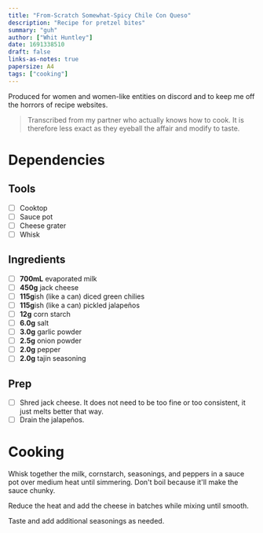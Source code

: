 ```yaml
---
title: "From-Scratch Somewhat-Spicy Chile Con Queso"
description: "Recipe for pretzel bites"
summary: "guh"
author: ["Whit Huntley"]
date: 1691338510
draft: false
links-as-notes: true
papersize: A4
tags: ["cooking"]
---
```


Produced for women and women-like entities on discord and to keep me off the horrors of recipe websites. 

> Transcribed from my partner who actually knows how to cook. It is therefore less exact as they eyeball the affair and modify to taste.

# Dependencies

## Tools

- [ ] Cooktop
- [ ] Sauce pot
- [ ] Cheese grater
- [ ] Whisk

## Ingredients

- [ ] **700mL** evaporated milk
- [ ] **450g** jack cheese
- [ ] **115g**ish (like a can) diced green chilies
- [ ] **115g**ish (like a can) pickled jalapeños
- [ ] **12g** corn starch
- [ ] **6.0g** salt
- [ ] **3.0g** garlic powder
- [ ] **2.5g** onion powder
- [ ] **2.0g** pepper
- [ ] **2.0g** tajin seasoning

## Prep

- [ ] Shred jack cheese. It does not need to be too fine or too consistent, it just melts better that way.
- [ ] Drain the jalapeños.

# Cooking

Whisk together the milk, cornstarch, seasonings, and peppers in a sauce pot over medium heat until simmering. Don't boil because it'll make the sauce chunky.

Reduce the heat and add the cheese in batches while mixing until smooth.

Taste and add additional seasonings as needed.

